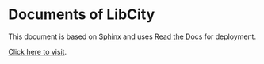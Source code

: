 # Documents of LibCity

This document is based on [Sphinx](http://sphinx-doc.org/) and uses [Read the Docs](https://readthedocs.org/) for deployment.

[Click here to visit](https://bigscity-libcity-docs.readthedocs.io/en/latest/).

